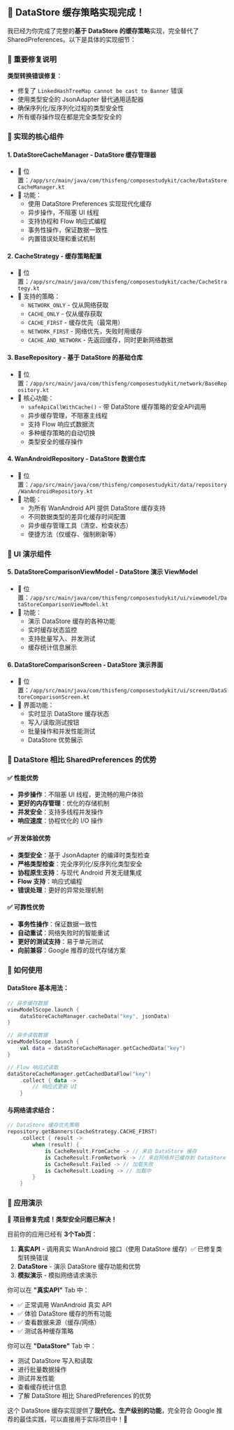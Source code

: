 ## 🎯 DataStore 缓存策略实现完成！

我已经为你完成了完整的**基于 DataStore 的缓存策略**实现，完全替代了 SharedPreferences。以下是具体的实现细节：

### 🔧 重要修复说明

**类型转换错误修复**：
- 修复了 `LinkedHashTreeMap cannot be cast to Banner` 错误
- 使用类型安全的 JsonAdapter 替代通用适配器
- 确保序列化/反序列化过程的类型安全性
- 所有缓存操作现在都是完全类型安全的

### 📁 实现的核心组件

#### 1. **DataStoreCacheManager** - DataStore 缓存管理器
- 📍 位置：`/app/src/main/java/com/thisfeng/composestudykit/cache/DataStoreCacheManager.kt`
- 🔧 功能：
  - 使用 DataStore Preferences 实现现代化缓存
  - 异步操作，不阻塞 UI 线程
  - 支持协程和 Flow 响应式编程
  - 事务性操作，保证数据一致性
  - 内置错误处理和重试机制

#### 2. **CacheStrategy** - 缓存策略配置
- 📍 位置：`/app/src/main/java/com/thisfeng/composestudykit/cache/CacheStrategy.kt`
- 🔧 支持的策略：
  - `NETWORK_ONLY` - 仅从网络获取
  - `CACHE_ONLY` - 仅从缓存获取  
  - `CACHE_FIRST` - 缓存优先（最常用）
  - `NETWORK_FIRST` - 网络优先，失败时用缓存
  - `CACHE_AND_NETWORK` - 先返回缓存，同时更新网络数据

#### 3. **BaseRepository** - 基于 DataStore 的基础仓库
- 📍 位置：`/app/src/main/java/com/thisfeng/composestudykit/network/BaseRepository.kt`
- 🔧 核心功能：
  - `safeApiCallWithCache()` - 带 DataStore 缓存策略的安全API调用
  - 异步缓存管理，不阻塞主线程
  - 支持 Flow 响应式数据流
  - 多种缓存策略的自动切换
  - 类型安全的缓存操作

#### 4. **WanAndroidRepository** - DataStore 数据仓库
- 📍 位置：`/app/src/main/java/com/thisfeng/composestudykit/data/repository/WanAndroidRepository.kt`
- 🔧 功能：
  - 为所有 WanAndroid API 提供 DataStore 缓存支持
  - 不同数据类型的差异化缓存时间配置
  - 异步缓存管理工具（清空、检查状态）
  - 便捷方法（仅缓存、强制刷新等）

### 🎨 UI 演示组件

#### 5. **DataStoreComparisonViewModel** - DataStore 演示 ViewModel
- 📍 位置：`/app/src/main/java/com/thisfeng/composestudykit/ui/viewmodel/DataStoreComparisonViewModel.kt`
- 🔧 功能：
  - 演示 DataStore 缓存的各种功能
  - 实时缓存状态监控
  - 支持批量写入、并发测试
  - 缓存统计信息展示

#### 6. **DataStoreComparisonScreen** - DataStore 演示界面
- 📍 位置：`/app/src/main/java/com/thisfeng/composestudykit/ui/screen/DataStoreComparisonScreen.kt`
- 🔧 界面功能：
  - 实时显示 DataStore 缓存状态
  - 写入/读取测试按钮
  - 批量操作和并发性能测试
  - DataStore 优势展示

### 🚀 DataStore 相比 SharedPreferences 的优势

#### ✅ **性能优势**
- **异步操作**：不阻塞 UI 线程，更流畅的用户体验
- **更好的内存管理**：优化的存储机制
- **并发安全**：支持多线程并发操作
- **响应速度**：协程优化的 I/O 操作

#### ✅ **开发体验优势**  
- **类型安全**：基于 JsonAdapter 的编译时类型检查
- **严格类型检查**：完全序列化/反序列化类型安全
- **协程原生支持**：与现代 Android 开发无缝集成
- **Flow 支持**：响应式编程
- **错误处理**：更好的异常处理机制

#### ✅ **可靠性优势**
- **事务性操作**：保证数据一致性
- **自动重试**：网络失败时的智能重试
- **更好的测试支持**：易于单元测试
- **向前兼容**：Google 推荐的现代存储方案

### 🎯 如何使用

#### DataStore 基本用法：
```kotlin
// 异步缓存数据
viewModelScope.launch {
    dataStoreCacheManager.cacheData("key", jsonData)
}

// 异步读取数据
viewModelScope.launch {
    val data = dataStoreCacheManager.getCachedData("key")
}

// Flow 响应式读取
dataStoreCacheManager.getCachedDataFlow("key")
    .collect { data ->
        // 响应式更新 UI
    }
```

#### 与网络请求结合：
```kotlin
// DataStore 缓存优先策略
repository.getBanners(CacheStrategy.CACHE_FIRST)
    .collect { result ->
        when (result) {
            is CacheResult.FromCache -> // 来自 DataStore 缓存
            is CacheResult.FromNetwork -> // 来自网络并已缓存到 DataStore
            is CacheResult.Failed -> // 加载失败
            is CacheResult.Loading -> // 加载中
        }
    }
```

### 📱 应用演示

🎉 **项目修复完成！类型安全问题已解决！**

目前你的应用已经有 **3个Tab页**：
1. **真实API** - 调用真实 WanAndroid 接口（使用 DataStore 缓存）✅ 已修复类型转换错误
2. **DataStore** - 演示 DataStore 缓存功能和优势  
3. **模拟演示** - 模拟网络请求演示

你可以在 **"真实API"** Tab 中：
- ✅ 正常调用 WanAndroid 真实 API
- ✅ 体验 DataStore 缓存的所有功能
- ✅ 查看数据来源（缓存/网络）
- ✅ 测试各种缓存策略

你可以在 **"DataStore"** Tab 中：
- 测试 DataStore 写入和读取
- 进行批量数据操作
- 测试并发性能
- 查看缓存统计信息
- 了解 DataStore 相比 SharedPreferences 的优势

这个 DataStore 缓存实现提供了**现代化、生产级别的功能**，完全符合 Google 推荐的最佳实践，可以直接用于实际项目中！🎉